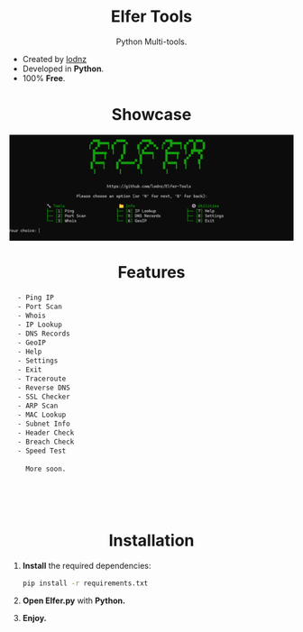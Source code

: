 <h1 align="center">Elfer Tools</h1>

<p align="center">
Python Multi-tools.
  
  - Created by <a href="guns.lol/lodnz">lodnz</a><br>
  - Developed in <strong>Python</strong>.<br>
  - 100% <strong>Free</strong>.<br>

<h1 align="center">Showcase</h1>
  <img align="center" src="Elfer-Tools/Elfer-Tools/Img/ElferUI.png"
</p>

<p>
  
<h1 align="center">Features</h1>
<p>
   
```
  - Ping IP
  - Port Scan
  - Whois
  - IP Lookup
  - DNS Records
  - GeoIP
  - Help
  - Settings
  - Exit
  - Traceroute
  - Reverse DNS
  - SSL Checker
  - ARP Scan
  - MAC Lookup
  - Subnet Info
  - Header Check
  - Breach Check
  - Speed Test

    More soon.


```
<br><br>
</p>

<h1 align="center">Installation</h1>

1. **Install** the required dependencies:
   ```bash
   pip install -r requirements.txt
   ```
2. **Open Elfer.py** with **Python.**

3. **Enjoy.**
